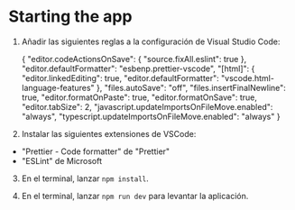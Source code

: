 # Starting the app

1. Añadir las siguientes reglas a la configuración de Visual Studio Code:

   {
   "editor.codeActionsOnSave": {
   "source.fixAll.eslint": true
   },
   "editor.defaultFormatter": "esbenp.prettier-vscode",
   "[html]": {
   "editor.linkedEditing": true,
   "editor.defaultFormatter": "vscode.html-language-features"
   },
   "files.autoSave": "off",
   "files.insertFinalNewline": true,
   "editor.formatOnPaste": true,
   "editor.formatOnSave": true,
   "editor.tabSize": 2,
   "javascript.updateImportsOnFileMove.enabled": "always",
   "typescript.updateImportsOnFileMove.enabled": "always"
   }

2. Instalar las siguientes extensiones de VSCode:

- "Prettier - Code formatter" de "Prettier"
- "ESLint" de Microsoft

3. En el terminal, lanzar `npm install`.

4. En el terminal, lanzar `npm run dev` para levantar la aplicación.

<br>
